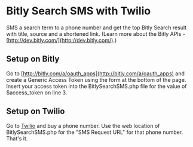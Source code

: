 # Bitly Search SMS with Twilio

SMS a search term to a phone number and get the top Bitly Search result with title, source and a shortened link.  (Learn more about the Bitly APIs - [http://dev.bitly.com/](http://dev.bitly.com/).)

## Setup on Bitly

Go to [http://bitly.com/a/oauth_apps](http://bitly.com/a/oauth_apps) and create a Generic Access Token using the form at the bottom of the page.  Insert your access token into the BitlySearchSMS.php file for the value of $access_token on line 3.

## Setup on Twilio

Go to [Twilio](http://www.twilio.com) and buy a phone number.  Use the web location of BitlySearchSMS.php for the "SMS Request URL" for that phone number.  That's it.
